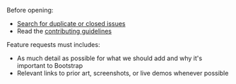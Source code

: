 Before opening:

- [Search for duplicate or closed issues](https://github.com/twbs/bootstrap/issues?utf8=%E2%9C%93&q=is%3Aissue)
- Read the [contributing guidelines](https://github.com/twbs/bootstrap/blob/master/CONTRIBUTING.md)

Feature requests must includes:

- As much detail as possible for what we should add and why it's important to Bootstrap
- Relevant links to prior art, screenshots, or live demos whenever possible

